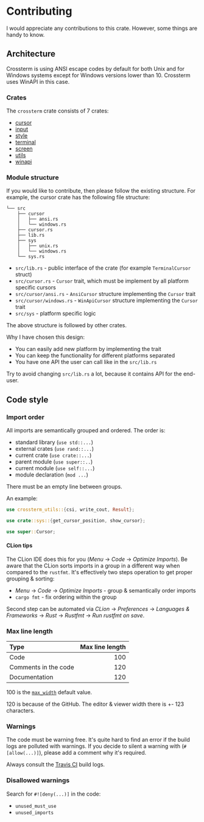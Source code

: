 # Contributing

I would appreciate any contributions to this crate. However, some things are handy to know.

## Architecture

Crossterm is using ANSI escape codes by default for both Unix and for Windows systems except
for Windows versions lower than 10. Crossterm uses WinAPI in this case.

### Crates

The `crossterm` crate consists of 7 crates:

* [cursor](https://github.com/crossterm-rs/crossterm-cursor)
* [input](https://github.com/crossterm-rs/crossterm-input)
* [style](https://github.com/crossterm-rs/crossterm-style)
* [terminal](https://github.com/crossterm-rs/crossterm-terminal)
* [screen](https://github.com/crossterm-rs/crossterm-screen)
* [utils](https://github.com/crossterm-rs/crossterm-utils)
* [winapi](https://github.com/crossterm-rs/crossterm-winapi)

### Module structure

If you would like to contribute, then please follow the existing structure. For
example, the cursor crate has the following file structure:

```text
└── src
    ├── cursor
    │   ├── ansi.rs
    │   └── windows.rs
    ├── cursor.rs
    ├── lib.rs
    ├── sys
    │   ├── unix.rs
    │   └── windows.rs
    └── sys.rs
```

* `src/lib.rs` - public interface of the crate (for example `TerminalCursor` struct)
* `src/cursor.rs` - `Cursor` trait, which must be implement by all platform specific cursors
* `src/cursor/ansi.rs` - `AnsiCursor` structure implementing the `Cursor` trait
* `src/cursor/windows.rs` - `WinApiCursor` structure implementing the `Cursor` trait
* `src/sys` - platform specific logic

The above structure is followed by other crates. 

Why I have chosen this design:

* You can easily add new platform by implementing the trait
* You can keep the functionality for different platforms separated
* You have one API the user can call like in the `src/lib.rs`

Try to avoid changing `src/lib.rs` a lot, because it contains API for
the end-user.

## Code style

### Import order

All imports are semantically grouped and ordered. The order is:

- standard library (`use std::...`)
- external crates (`use rand::...`)
- current crate (`use crate::...`)
- parent module (`use super::..`)
- current module (`use self::...`)
- module declaration (`mod ...`)

There must be an empty line between groups.

An example:

```rust
use crossterm_utils::{csi, write_cout, Result};

use crate::sys::{get_cursor_position, show_cursor};

use super::Cursor;
```

#### CLion tips

The CLion IDE does this for you (_Menu_ -> _Code_ -> _Optimize Imports_). Be aware that the CLion sorts
imports in a group in a different way when compared to the `rustfmt`. It's effectively two steps operation
to get proper grouping & sorting:

* _Menu_ -> _Code_ -> _Optimize Imports_ - group & semantically order imports
* `cargo fmt` - fix ordering within the group

Second step can be automated via _CLion_ -> _Preferences_ ->
_Languages & Frameworks_ -> _Rust_ -> _Rustfmt_ -> _Run rustfmt on save_.  

### Max line length

| Type | Max line length |
| :--- | ---: |
| Code | 100 |
| Comments in the code | 120 |
| Documentation | 120 |

100 is the [`max_width`](https://github.com/rust-lang/rustfmt/blob/master/Configurations.md#max_width)
default value.

120 is because of the GitHub. The editor & viewer width there is +- 123 characters. 

### 
### Warnings

The code must be warning free. It's quite hard to find an error if the build logs are polluted with warnings.
If you decide to silent a warning with (`#[allow(...)]`), please add a comment why it's required.

Always consult the [Travis CI](https://travis-ci.org/crossterm-rs/crossterm/pull_requests) build logs.

### Disallowed warnings

Search for `#![deny(...)]` in the code:

* `unused_must_use`
* `unused_imports`
